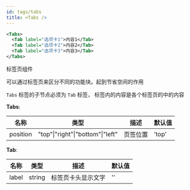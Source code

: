 ```yaml
---
id: tags/tabs
title: <Tabs />
---
```


```xml
<Tabs>
  <Tab label="选项卡1">内容1</Tab>
  <Tab label="选项卡2">内容2</Tab>
  <Tab label="选项卡3">内容3</Tab>
</Tabs>
```

标签页组件

可以通过标签页来区分不同的功能块。起到节省空间的作用

`Tabs` 标签的子节点必须为 `Tab` 标签， 标签内的内容是各个标签页的中的内容

**Tabs**:

| 名称 | 类型 | 描述 | 默认值 |
| ---- | ---- | ---- | ---- | 
| position | "top"\|"right"\|"bottom"\|"left" | 页签位置 | 'top' |

**Tab**:

| 名称 | 类型 | 描述 | 默认值 |
| ---- | ---- | ---- | ---- | 
| label | string | 标签页卡头显示文字 | '' |
